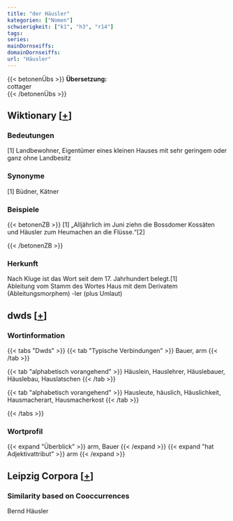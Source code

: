 ```yaml
---
title: "der Häusler"
kategorien: ["Nomen"]
schwierigkeit: ["k1", "h3", "r14"]
tags:
series:
mainDornseiffs:
domainDornseiffs:
url: "Häusler"
---
```


{{< betonenÜbs >}}
**Übersetzung:**  
cottager  
{{< /betonenÜbs >}}

## Wiktionary [[+](https://de.wiktionary.org/wiki/Häusler)]

### Bedeutungen
[1] Landbewohner, Eigentümer eines kleinen Hauses mit sehr geringem oder ganz ohne Landbesitz  

### Synonyme
[1] Büdner, Kätner  

### Beispiele
{{< betonenZB >}}
[1] „Alljährlich im Juni ziehn die Bossdomer Kossäten und Häusler zum Heumachen an die Flüsse.“[2]  

{{< /betonenZB >}}
### Herkunft
Nach Kluge ist das Wort seit dem 17. Jahrhundert belegt.[1]  
Ableitung vom Stamm des Wortes Haus mit dem Derivatem (Ableitungsmorphem) -ler (plus Umlaut)  



## dwds [[+](https://www.dwds.de/wb/Häusler)]

### Wortinformation
{{< tabs "Dwds" >}}
{{< tab "Typische Verbindungen" >}}
Bauer, arm
{{< /tab >}}

{{< tab "alphabetisch vorangehend" >}}
Häuslein, Hauslehrer, Häuslebauer, Häuslebau, Hauslatschen
{{< /tab >}}

{{< tab "alphabetisch vorangehend" >}}
Hausleute, häuslich, Häuslichkeit, Hausmacherart, Hausmacherkost
{{< /tab >}}

{{< /tabs >}}

### Wortprofil
{{< expand "Überblick" >}} arm, Bauer {{< /expand >}}
{{< expand "hat Adjektivattribut" >}} arm {{< /expand >}}

## Leipzig Corpora [[+](https://corpora.uni-leipzig.de/en/res?word=Häusler&corpusId=deu_newscrawl-public_2018)]


### Similarity based on Cooccurrences
Bernd Häusler

